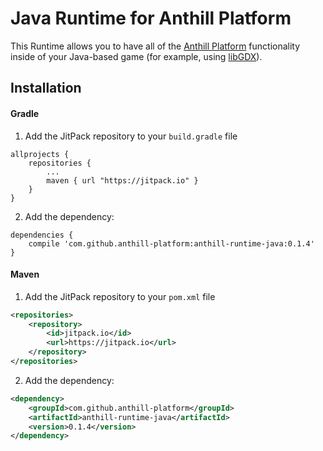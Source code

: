# Java Runtime for Anthill Platform

This Runtime allows you to have all of the 
<a href="https://github.com/anthill-services/anthill">Anthill Platform</a> 
functionality inside of your Java-based game (for example, using <a href="https://github.com/libgdx/libgdx">libGDX</a>).

## Installation

#### Gradle

1. Add the JitPack repository to your `build.gradle` file

```
allprojects {
    repositories {
        ...
        maven { url "https://jitpack.io" }
    }
}
```

2. Add the dependency:

```
dependencies {
    compile 'com.github.anthill-platform:anthill-runtime-java:0.1.4'
}
```

#### Maven

1. Add the JitPack repository to your `pom.xml` file

```xml
<repositories>
    <repository>
        <id>jitpack.io</id>
        <url>https://jitpack.io</url>
    </repository>
</repositories>
```

2. Add the dependency:

```xml
<dependency>
    <groupId>com.github.anthill-platform</groupId>
    <artifactId>anthill-runtime-java</artifactId>
    <version>0.1.4</version>
</dependency>
```